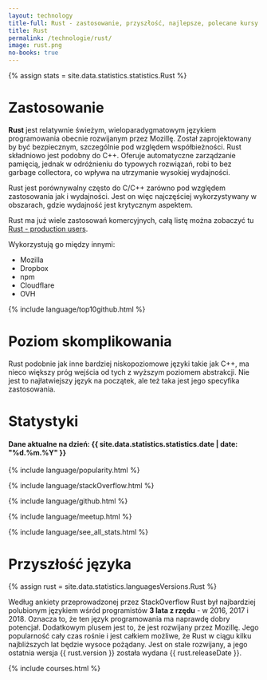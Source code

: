 ```yaml
---
layout: technology
title-full: Rust - zastosowanie, przyszłość, najlepsze, polecane kursy
title: Rust
permalink: /technologie/rust/
image: rust.png
no-books: true
---
```


{% assign stats = site.data.statistics.statistics.Rust %}

# Zastosowanie

**Rust** jest relatywnie świeżym, wieloparadygmatowym językiem programowania obecnie rozwijanym przez Mozillę. Został zaprojektowany by być bezpiecznym, szczególnie pod względem współbieżności. Rust składniowo jest podobny do C++. Oferuje automatyczne zarządzanie pamięcią, jednak w odróżnieniu do typowych rozwiązań, robi to bez garbage collectora, co wpływa na utrzymanie wysokiej wydajności.

Rust jest porównywalny często do C/C++ zarówno pod względem zastosowania jak i wydajności. Jest on więc najczęściej wykorzystywany w obszarach, gdzie wydajność jest krytycznym aspektem. 

Rust ma już wiele zastosowań komercyjnych, całą listę można zobaczyć tu [Rust - production users](https://www.rust-lang.org/production/users).

Wykorzystują go między innymi:
- Mozilla
- Dropbox
- npm
- Cloudflare
- OVH

{% include language/top10github.html %}

# Poziom skomplikowania

Rust podobnie jak inne bardziej niskopoziomowe języki takie jak C++, ma nieco większy próg wejścia od tych z wyższym poziomem abstrakcji.
Nie jest to najłatwiejszy język na początek, ale też taka jest jego specyfika zastosowania.

# Statystyki

<h4>Dane aktualne na dzień: {{ site.data.statistics.statistics.date | date: "%d.%m.%Y"  }}</h4>

{% include language/popularity.html %}

{% include language/stackOverflow.html %}

{% include language/github.html %}

{% include language/meetup.html %}

{% include language/see_all_stats.html %}

# Przyszłość języka

{% assign rust = site.data.statistics.languagesVersions.Rust %}

Według ankiety przeprowadzonej przez StackOverflow Rust był najbardziej polubionym językiem wśród programistów **3 lata z rzędu** - w 2016, 2017 i 2018. Oznacza to, że ten język programowania ma naprawdę dobry potencjał. Dodatkowym plusem jest to, że jest rozwijany przez Mozillę. Jego popularność cały czas rośnie i jest całkiem możliwe, że Rust w ciągu kilku najbliższych lat będzie wysoce pożądany. Jest on stale rozwijany, a jego ostatnia wersja {{ rust.version }} została wydana {{ rust.releaseDate }}.

{% include courses.html %}




